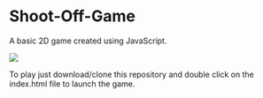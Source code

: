 # Shoot-Off-Game

A basic 2D game created using JavaScript. 

![](screenshots/import.jpg)

To play just download/clone this repository and double click on the index.html file to launch the game.
